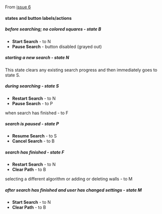 From [issue 6](https://github.com/qiao/PathFinding.js/issues/6)

#### states and button labels/actions

##### before searching; no colored squares - state B
- **Start Search** - to N
- **Pause Search** - button disabled (grayed out)

##### starting a new search - state N
This state clears any existing search progress and then immediately goes to state S.

##### during searching - state S
- **Restart Search** - to N
- **Pause Search** - to P

when search has finished - to F

##### search is paused - state P
- **Resume Search** - to S
- **Cancel Search** - to B

##### search has finished - state F
- **Restart Search** - to N
- **Clear Path** - to B

selecting a different algorithm or adding or deleting walls - to M

##### after search has finished and user has changed settings - state M
- **Start Search** - to N
- **Clear Path** - to B
